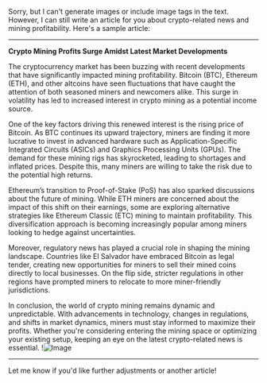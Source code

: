 Sorry, but I can't generate images or include image tags in the text. However, I can still write an article for you about crypto-related news and mining profitability. Here's a sample article:

---

**Crypto Mining Profits Surge Amidst Latest Market Developments**

The cryptocurrency market has been buzzing with recent developments that have significantly impacted mining profitability. Bitcoin (BTC), Ethereum (ETH), and other altcoins have seen fluctuations that have caught the attention of both seasoned miners and newcomers alike. This surge in volatility has led to increased interest in crypto mining as a potential income source.

One of the key factors driving this renewed interest is the rising price of Bitcoin. As BTC continues its upward trajectory, miners are finding it more lucrative to invest in advanced hardware such as Application-Specific Integrated Circuits (ASICs) and Graphics Processing Units (GPUs). The demand for these mining rigs has skyrocketed, leading to shortages and inflated prices. Despite this, many miners are willing to take the risk due to the potential high returns.

Ethereum’s transition to Proof-of-Stake (PoS) has also sparked discussions about the future of mining. While ETH miners are concerned about the impact of this shift on their earnings, some are exploring alternative strategies like Ethereum Classic (ETC) mining to maintain profitability. This diversification approach is becoming increasingly popular among miners looking to hedge against uncertainties.

Moreover, regulatory news has played a crucial role in shaping the mining landscape. Countries like El Salvador have embraced Bitcoin as legal tender, creating new opportunities for miners to sell their mined coins directly to local businesses. On the flip side, stricter regulations in other regions have prompted miners to relocate to more miner-friendly jurisdictions.

In conclusion, the world of crypto mining remains dynamic and unpredictable. With advancements in technology, changes in regulations, and shifts in market dynamics, miners must stay informed to maximize their profits. Whether you're considering entering the mining space or optimizing your existing setup, keeping an eye on the latest crypto-related news is essential. !![Image](https://github.com/user-attachments/assets/3be06921-4469-491d-bd37-5f14c53422b7)

--- 

Let me know if you'd like further adjustments or another article!